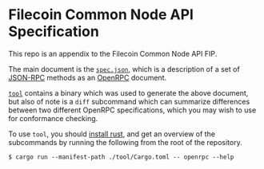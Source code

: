 # Filecoin Common Node API Specification

This repo is an appendix to the Filecoin Common Node API FIP.

The main document is the [`spec.json`](./spec.json), which is a description of a
set of [JSON-RPC](https://www.jsonrpc.org/) methods as an [OpenRPC](https://spec.open-rpc.org/)
document.

[`tool`](./tool/) contains a binary which was used to generate the above
document, but also of note is a `diff` subcommand which can summarize differences
between two different OpenRPC specifications, which you may wish to use for
conformance checking.

To use `tool`, you should [install rust](https://www.rust-lang.org/tools/install),
and get an overview of the subcommands by running the following from the root of
the repository.
```console
$ cargo run --manifest-path ./tool/Cargo.toml -- openrpc --help
```
